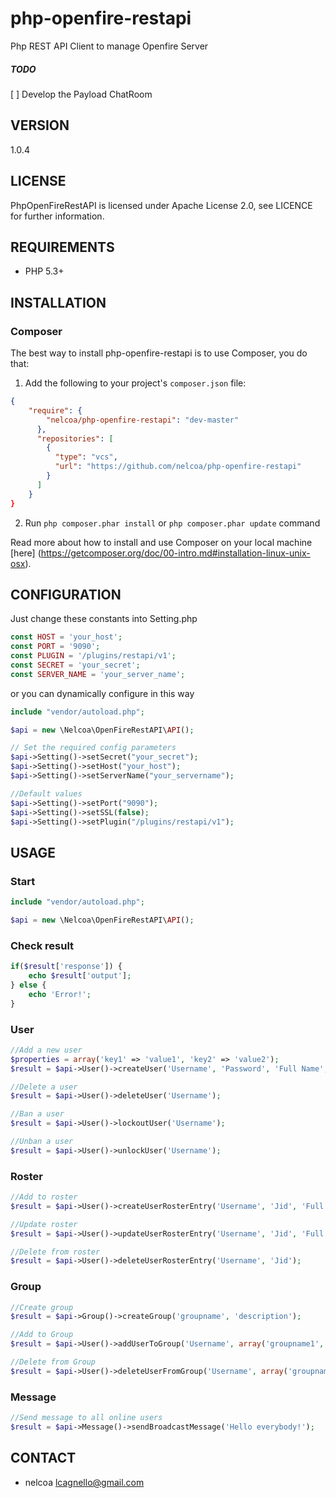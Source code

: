 # php-openfire-restapi
Php REST API Client to manage Openfire Server

##### TODO
[ ] Develop the Payload ChatRoom

## VERSION
1.0.4

## LICENSE
PhpOpenFireRestAPI is licensed under Apache License 2.0, see LICENCE for further information.

## REQUIREMENTS
- PHP 5.3+

## INSTALLATION
### Composer
The best way to install php-openfire-restapi is to use Composer, you do that:

1. Add the following to your project's ```composer.json``` file:
```json
{
    "require": {
        "nelcoa/php-openfire-restapi": "dev-master"
      },
      "repositories": [
        {
          "type": "vcs",
          "url": "https://github.com/nelcoa/php-openfire-restapi"
        }
      ]
    }
}
```
2. Run ```php composer.phar install``` or ```php composer.phar update``` command

Read more about how to install and use Composer on your local machine [here] (https://getcomposer.org/doc/00-intro.md#installation-linux-unix-osx).

## CONFIGURATION
Just change these constants into Setting.php
```php
const HOST = 'your_host';
const PORT = '9090';
const PLUGIN = '/plugins/restapi/v1';
const SECRET = 'your_secret';
const SERVER_NAME = 'your_server_name';
```

or you can dynamically configure in this way
```php
include "vendor/autoload.php";

$api = new \Nelcoa\OpenFireRestAPI\API();

// Set the required config parameters
$api->Setting()->setSecret("your_secret");
$api->Setting()->setHost("your_host");
$api->Setting()->setServerName("your_servername");

//Default values
$api->Setting()->setPort("9090");
$api->Setting()->setSSL(false);
$api->Setting()->setPlugin("/plugins/restapi/v1");
```

## USAGE
### Start
```php
include "vendor/autoload.php";

$api = new \Nelcoa\OpenFireRestAPI\API();
```
### Check result
```php
if($result['response']) {
    echo $result['output'];
} else {
    echo 'Error!';
}
```
### User
```php
//Add a new user
$properties = array('key1' => 'value1', 'key2' => 'value2');
$result = $api->User()->createUser('Username', 'Password', 'Full Name', 'email@domain.com', $properties);

//Delete a user
$result = $api->User()->deleteUser('Username');

//Ban a user
$result = $api->User()->lockoutUser('Username');

//Unban a user
$result = $api->User()->unlockUser('Username');
```
### Roster
```php
//Add to roster
$result = $api->User()->createUserRosterEntry('Username', 'Jid', 'Full Name', 3, array('group1','group2'));

//Update roster
$result = $api->User()->updateUserRosterEntry('Username', 'Jid', 'Full Name', 3, array('group1'));

//Delete from roster
$result = $api->User()->deleteUserRosterEntry('Username', 'Jid');
```
### Group
```php
//Create group
$result = $api->Group()->createGroup('groupname', 'description');

//Add to Group
$result = $api->User()->addUserToGroup('Username', array('groupname1', 'groupname2', 'groupname3'));

//Delete from Group
$result = $api->User()->deleteUserFromGroup('Username', array('groupname1','groupname2'));
```
### Message
```php
//Send message to all online users
$result = $api->Message()->sendBroadcastMessage('Hello everybody!');
```

## CONTACT
- nelcoa lcagnello@gmail.com
